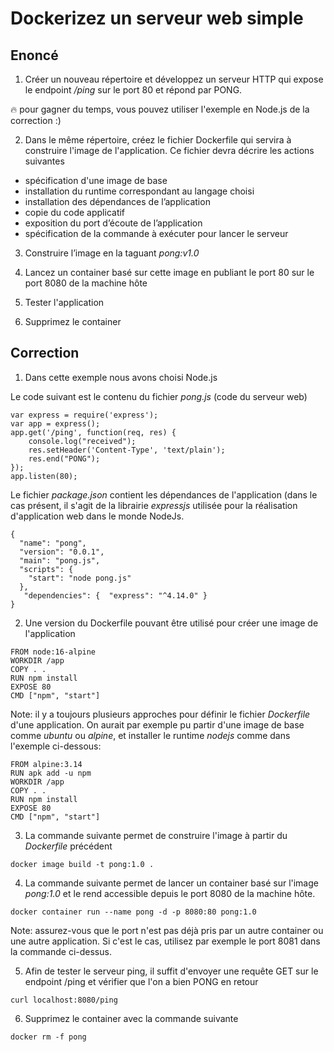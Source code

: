# Dockerizez un serveur web simple

## Enoncé

1. Créer un nouveau répertoire et développez un serveur HTTP qui expose le endpoint */ping* sur le port 80 et répond par PONG.

:fire: pour gagner du temps, vous pouvez utiliser l'exemple en Node.js de la correction :)

2. Dans le même répertoire, créez le fichier Dockerfile qui servira à construire l'image de l'application. Ce fichier devra décrire les actions suivantes

- spécification d'une image de base
- installation du runtime correspondant au langage choisi
- installation des dépendances de l’application
- copie du code applicatif
- exposition du port d’écoute de l’application
- spécification de la commande à exécuter pour lancer le serveur

3. Construire l’image en la taguant *pong:v1.0*

4. Lancez un container basé sur cette image en publiant le port 80 sur le port 8080 de la machine hôte

5. Tester l'application

6. Supprimez le container


## Correction

1. Dans cette exemple nous avons choisi Node.js

Le code suivant est le contenu du fichier *pong.js* (code du serveur web)

```
var express = require('express');
var app = express();
app.get('/ping', function(req, res) {
    console.log("received");
    res.setHeader('Content-Type', 'text/plain');
    res.end("PONG");
});
app.listen(80);
```

Le fichier *package.json* contient les dépendances de l'application (dans le cas présent, il s'agit de la librairie *expressjs* utilisée pour la réalisation d'application web dans le monde NodeJs.

```
{
  "name": "pong",
  "version": "0.0.1",
  "main": "pong.js",
  "scripts": {
    "start": "node pong.js"
  },
   "dependencies": {  "express": "^4.14.0" }
}
```

2. Une version du Dockerfile pouvant être utilisé pour créer une image de l'application

```
FROM node:16-alpine
WORKDIR /app
COPY . .
RUN npm install
EXPOSE 80
CMD ["npm", "start"]
```

Note: il y a toujours plusieurs approches pour définir le fichier *Dockerfile* d'une application. On aurait par exemple pu partir d'une image de base comme *ubuntu* ou *alpine*, et installer le runtime *nodejs* comme dans l'exemple ci-dessous:

```
FROM alpine:3.14
RUN apk add -u npm
WORKDIR /app
COPY . .
RUN npm install
EXPOSE 80
CMD ["npm", "start"]
```

3. La commande suivante permet de construire l'image à partir du *Dockerfile* précédent

```
docker image build -t pong:1.0 .
```

4. La commande suivante permet de lancer un container basé sur l'image *pong:1.0* et le rend accessible depuis le port 8080 de la machine hôte.

```
docker container run --name pong -d -p 8080:80 pong:1.0
```

Note: assurez-vous que le port n'est pas déjà pris par un autre container ou une autre application. Si c'est le cas, utilisez par exemple le port 8081 dans la commande ci-dessus.

5. Afin de tester le serveur ping, il suffit d'envoyer une requête GET sur le endpoint /ping et vérifier que l'on a bien PONG en retour

```
curl localhost:8080/ping
```

6. Supprimez le container avec la commande suivante

```
docker rm -f pong
```
